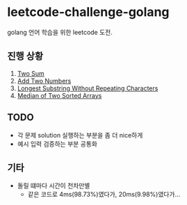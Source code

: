 # leetcode-challenge-golang

golang 언어 학습을 위한 leetcode 도전.

## 진행 상황

1. [Two Sum](https://leetcode.com/problems/two-sum/)
1. [Add Two Numbers](https://leetcode.com/problems/add-two-numbers/)
1. [Longest Substring Without Repeating Characters](https://leetcode.com/problems/longest-substring-without-repeating-characters/)
1. [Median of Two Sorted Arrays](https://leetcode.com/problems/median-of-two-sorted-arrays/)


## TODO

- 각 문제 solution 실행하는 부분을 좀 더 nice하게
- 예시 입력 검증하는 부분 공통화

## 기타

- 돌릴 떄마다 시간이 천차만별
  - 같은 코드로 4ms(98.73%)였다가, 20ms(9.98%)였다가...
